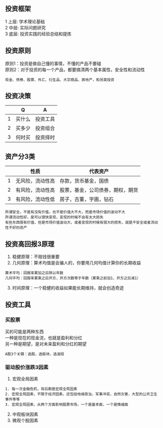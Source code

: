 ## 投资框架
1 上层: 学术理论基础   
2 中层: 实际问题研究     
3 底层: 投资实践的经验总结和提炼      

## 投资原则
原则1：投资是做自己懂的事情，不懂的产品不要碰    
原则2：对于投资的每一个产品，都要搞清两个基本属性，安全性和流动性    

```
现金、债券、股票、外汇、衍生品、大宗商品、房地产，和另类投资
```
## 投资决策
|      | Q | A |
|  ----  | ----  | ----  |
| 1  | 买什么 | 投资工具 |
| 2  | 买多少 | 投资组合 |
| 3  | 何时买 | 投资择时 |    


## 资产分3类
|      | 性质  | 代表资产|
|  ----  | ----  | ----  |
| 1  | 无风险，流动性高 | 存款，货币基金，国债 |
| 2  | 有风险，流动性高 | 股票，基金，公司债券，期权，期货 |
| 3  | 有风险，流动性低 | 房子，古董，字画，钻石 |    

```
所谓安全，不是有没有价值，也不是价值大不大，而是市场价值的波动不大     
所谓流动性好，是可以很快变现，变现的时候不会有太大损失     
有些东西很有价值，但是市场价值波动大，或者变现的时候有很大的损失，就是不安全或者流动性不好的资产    
```

## 投资高回报3原理
1. 稳健原理：不赔钱很重要    
2. 几何原理：算术均值是会骗人的，你要用几何均值计算你的长期收益   
```
算术平均：回报率累加之后除以年数    
几何平均：回报率累乘之后开方，开方次数等于年数（累乘之前加1，开方之后减1）    
```
3. 时间原理：一个稳健的收益如果能长期维持，就会创造奇迹   

## 投资工具
### 买股票
买的可能是两种东西     
一种是现在的现金流，也就是盈利和分红     
另一种是期望，是对未来盈利和分红的期望     

```
A股3个关键：选股，选板块，选波段
```

### 驱动股价涨跌3因素      
1. 宏观全局因素    

```
1. 每一次金融危机，背后都是宏观全局因素    
2. 宏观全局因素，不限于经济因素，还包括地缘政治，军事冲突，自然灾害，大型的公共卫生事件等等    
3. 宏观全局因素，从两个方面影响股票市场，一个是基本面，一个是情绪面     

```
2. 中观板块因素    
3. 微观个股因素
